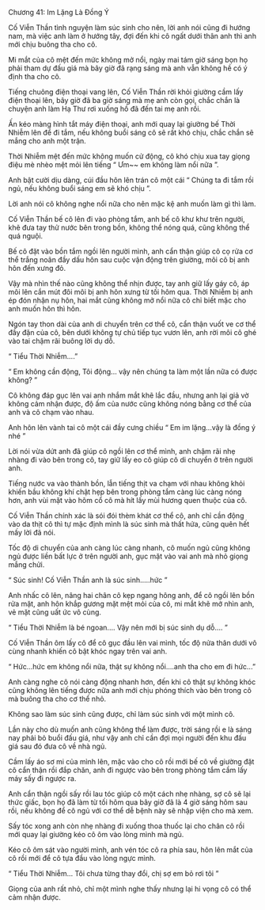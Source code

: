 




Chương 41: Im Lặng Là Đồng Ý


Cố Viễn Thần tình nguyện làm súc sinh cho nên, lời anh nói cũng đi hướng nam, mà việc anh làm ở hướng tây, đợi đến khi cô ngất dưới thân anh thì anh mới chịu buông tha cho cô.

Mi mắt của cô mệt đến mức không mở nổi, ngày mai tám giờ sáng bọn họ phải tham dự đấu giá mà bây giờ đã rạng sáng mà anh vẫn không hề có ý định tha cho cô.

Tiếng chuông điện thoại vang lên, Cố Viễn Thần rời khỏi giường cầm lấy điện thoại lên, bây giờ đã ba giờ sáng mà mẹ anh còn gọi, chắc chắn là chuyện anh làm Hạ Thư rơi xuống hồ đã đến tai mẹ anh rồi.

Ấn kéo màng hình tắt máy điện thoại, anh mới quay lại giường bế Thời Nhiễm lên để đi tắm, nếu không buổi sáng cô sẽ rất khó chịu, chắc chắn sẽ mắng cho anh một trận.

Thời Nhiễm mệt đến mức không muốn cử động, cô khó chịu xua tay giọng điệu mè nhèo mệt mỏi lên tiếng “ Ưm~~ em không làm nổi nữa ”.

Anh bật cười dịu dàng, cúi đầu hôn lên trán cô một cái “ Chúng ta đi tắm rồi ngủ, nếu không buổi sáng em sẽ khó chịu ”.

Lời anh nói cô không nghe nổi nữa cho nên mặc kệ anh muốn làm gì thì làm.

Cố Viễn Thần bế cô lên đi vào phòng tắm, anh bế cô khư khư trên người, khẽ đưa tay thử nước bên trong bồn, không thể nóng quá, cũng không thể quá nguội.

Bế cô đặt vào bồn tắm ngồi lên người mình, anh cẩn thận giúp cô cọ rửa cơ thể trắng noãn đầy dấu hôn sau cuộc vận động trên giường, môi cô bị anh hôn đến xưng đỏ.

Vậy mà nhìn thế nào cũng không thể nhịn được, tay anh giữ lấy gáy cô, áp môi lên cắn mút đôi môi bị anh hôn xưng từ tối hôm qua. Thời Nhiễm bị anh ép đón nhận nụ hôn, hai mắt cũng không mở nổi nữa cô chỉ biết mặc cho anh muốn hôn thì hôn.

Ngón tay thon dài của anh di chuyển trên cơ thể cô, cẩn thận vuốt ve cơ thể đầy đặn của cô, bên dưới không tự chủ tiếp tục vươn lên, anh rời môi cô ghé vào tai chậm rãi buông lời dụ dỗ.

“ Tiểu Thời Nhiễm....”

“ Em không cần động, Tôi động... vậy nên chúng ta làm một lần nữa có được không? ”

Cô không đáp gục lên vai anh nhắm mắt khẽ lắc đầu, nhưng anh lại giả vờ không cảm nhận được, độ ấm của nước cũng không nóng bằng cơ thể của anh và cô chạm vào nhau.

Anh hôn lên vành tai cô một cái đầy cưng chiều “ Em im lặng...vậy là đồng ý nhé ”

Lời nói vừa dứt anh đã giúp cô ngồi lên cơ thể mình, anh chậm rãi nhẹ nhàng đi vào bên trong cô, tay giữ lấy eo cô giúp cô di chuyển ở trên người anh.

Tiếng nước va vào thành bồn, lẫn tiếng thịt va chạm với nhau không khỏi khiến bầu không khí chật hẹp bên trong phòng tắm càng lúc càng nóng hơn, anh vùi mặt vào hõm cổ cô mà hít lấy mùi hương quen thuộc của cô.

Cố Viễn Thần chính xác là sói đói thèm khát cơ thể cô, anh chỉ cần động vào da thịt cô thì tự mặc định mình là súc sinh mà thất hứa, cũng quên hết mấy lời đã nói.

Tốc độ di chuyển của anh càng lúc càng nhanh, cô muốn ngủ cũng không ngủ được liền bất lực ở trên người anh, gục mặt vào vai anh mà nhỏ giọng mắng chửi.

“ Súc sinh! Cố Viễn Thần anh là súc sinh.....hức ”

Anh nhấc cô lên, nâng hai chân cô kẹp ngang hông anh, để cô ngồi lên bồn rửa mặt, anh hôn khắp gương mặt mệt mỏi của cô, mi mắt khẽ mở nhìn anh, vẻ mặt cũng uất ức vô cùng.

“ Tiểu Thời Nhiễm là bé ngoan.... Vậy nên mới bị súc sinh dụ dỗ.... ”

Cố Viễn Thần ôm lấy cô để cô gục đầu lên vai mình, tốc độ nửa thân dưới vô cùng nhanh khiến cô bật khóc ngay trên vai anh.

“ Hức...hức em không nổi nữa, thật sự không nổi....anh tha cho em đi hức...”

Anh càng nghe cô nói càng động nhanh hơn, đến khi cô thật sự không khóc cũng không lên tiếng được nữa anh mới chịu phóng thích vào bên trong cô mà buông tha cho cơ thể nhỏ.

Không sao làm súc sinh cũng được, chỉ làm súc sinh với một mình cô.

Lần này cho dù muốn anh cũng không thể làm được, trời sáng rồi e là sáng nay phải bỏ buổi đấu giá, như vậy anh chỉ cần đợi mọi người đến khu đấu giá sau đó đưa cô về nhà ngủ.

Cầm lấy áo sơ mi của mình lên, mặc vào cho cô rồi mới bế cô về giường đặt cô cẩn thận rồi đắp chăn, anh đi ngược vào bên trong phòng tắm cầm lấy máy sấy đi ngược ra.

Anh cẩn thận ngồi sấy rồi lau tóc giúp cô một cách nhẹ nhàng, sợ cô sẽ lại thức giấc, bọn họ đã làm từ tối hôm qua bây giờ đã là 4 giờ sáng hôm sau rồi, nếu không để cô ngủ với cơ thể dễ bệnh này sẽ nhập viện cho mà xem.

Sấy tóc xong anh còn nhẹ nhàng đi xuống thoa thuốc lại cho chân cô rồi mới quay lại giường kéo cô ôm vào lòng mình mà ngủ.

Kéo cô ôm sát vào người mình, anh vén tóc cô ra phía sau, hôn lên mắt của cô rồi mới để cô tựa đầu vào lòng ngực mình.

“ Tiểu Thời Nhiễm... Tôi chưa từng thay đổi, chị sợ em bỏ rơi tôi ”

Giọng của anh rất nhỏ, chỉ một mình nghe thấy nhưng lại hi vọng cô có thể cảm nhận được.





